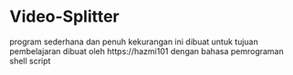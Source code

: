 # Video-Splitter
program sederhana dan penuh kekurangan ini dibuat untuk tujuan pembelajaran dibuat oleh https://hazmi101 dengan bahasa pemrograman shell script
